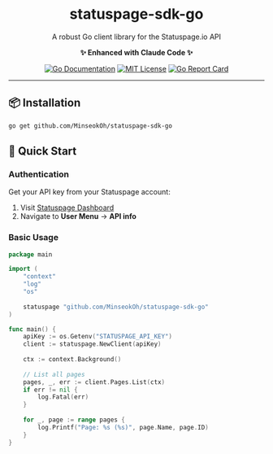 <div align="center">
  <h1>statuspage-sdk-go</h1>
  <p>A robust Go client library for the Statuspage.io API</p>
  <p><strong>✨ Enhanced with Claude Code ✨</strong></p>

  [![Go Documentation](https://pkg.go.dev/badge/github.com/MinseokOh/statuspage-sdk-go.svg)](https://pkg.go.dev/github.com/MinseokOh/statuspage-sdk-go)
  [![MIT License](https://img.shields.io/badge/License-MIT-green.svg)](https://choosealicense.com/licenses/mit/)
  [![Go Report Card](https://goreportcard.com/badge/github.com/MinseokOh/statuspage-sdk-go)](https://goreportcard.com/report/github.com/MinseokOh/statuspage-sdk-go)
</div>

---

## 📦 Installation

```bash
go get github.com/MinseokOh/statuspage-sdk-go
```

## 🚀 Quick Start

### Authentication

Get your API key from your Statuspage account:
1. Visit [Statuspage Dashboard](https://manage.statuspage.io/login)
2. Navigate to **User Menu** → **API info**

### Basic Usage

```go
package main

import (
    "context"
    "log"
    "os"
    
    statuspage "github.com/MinseokOh/statuspage-sdk-go"
)

func main() {
    apiKey := os.Getenv("STATUSPAGE_API_KEY")
    client := statuspage.NewClient(apiKey)
    
    ctx := context.Background()
    
    // List all pages
    pages, _, err := client.Pages.List(ctx)
    if err != nil {
        log.Fatal(err)
    }
    
    for _, page := range pages {
        log.Printf("Page: %s (%s)", page.Name, page.ID)
    }
}
```
